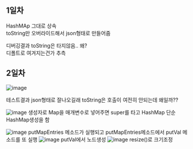 ## 1일차
HashMAp 그대로 상속  
toString만 오버라이드해서 json형태로 만들어줌

디버깅결과 toString은 타지않음.. 왜?   
디폴트로 여겨지는건가 추측  

## 2일차
![image](https://user-images.githubusercontent.com/97571604/214219506-b518ba70-5ded-4854-81d3-aabc8b9142c3.png)

테스트결과 json형태로 잘나오길래 toString은 호출이 여전히 안되는데 왜일까??

![image](https://user-images.githubusercontent.com/97571604/214220031-91361e4f-8ad4-4826-bb9f-851f4affab09.png)
생성자로 Map을 매개변수로 넣어주면 super를 타고 HashMap 단순 HashMap생성을 함

![image](https://user-images.githubusercontent.com/97571604/214220236-00bc5dd5-efeb-4871-8258-3731f36a946f.png)
putMapEntries 메소드가 실행되고 putMapEntries메소드에서 putVal 메소드를 또 실행 
![image](https://user-images.githubusercontent.com/97571604/214220579-347831ea-9854-47c6-9392-c870b9dc4fc6.png) 
putVal에서 노드생성 
![image](https://user-images.githubusercontent.com/97571604/214220742-ff7fe81b-7da1-4ad0-8ab7-25008c816fc2.png)
resize()로 크기조정
##


